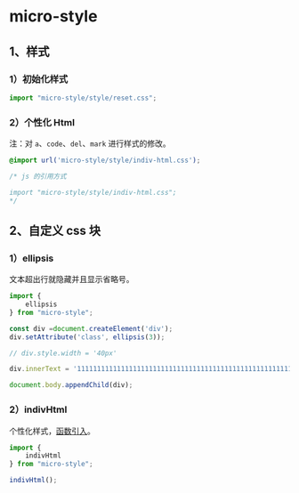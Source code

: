# micro-style

## 1、样式

### 1）初始化样式

```js
import "micro-style/style/reset.css";
```

### 2）个性化 Html

注：对 `a`、`code`、`del`、`mark` 进行样式的修改。

```css
@import url('micro-style/style/indiv-html.css');

/* js 的引用方式

import "micro-style/style/indiv-html.css";
*/
```

## 2、自定义 css 块

### 1）ellipsis

文本超出行就隐藏并且显示省略号。

```js
import {
    ellipsis
} from "micro-style";

const div =document.createElement('div');
div.setAttribute('class', ellipsis(3));

// div.style.width = '40px'

div.innerText = '11111111111111111111111111111111111111111111111111111111111111111111'

document.body.appendChild(div);
```

### 2）indivHtml

个性化样式，[函数引入](./stories/indiv-style.html)。

```js
import {
    indivHtml
} from "micro-style";

indivHtml();
```